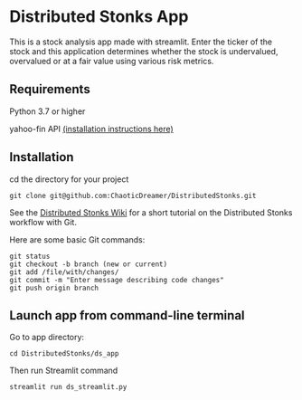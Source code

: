 # Distributed Stonks App

This is a stock analysis app made with streamlit.
Enter the ticker of the stock and this application determines whether the stock is undervalued, overvalued or at a fair value using various risk metrics.

## Requirements

Python 3.7 or higher

yahoo-fin API [(installation instructions here)](https://pypi.org/project/yahoo-fin/)

## Installation

cd the directory for your project

```
git clone git@github.com:ChaoticDreamer/DistributedStonks.git
```
See the [Distributed Stonks Wiki](https://github.com/ChaoticDreamer/DistributedStonks/wiki/Distributed-Stonks-Workflow-with-Git) for a short tutorial on the Distributed Stonks workflow with Git.

Here are some basic Git commands:

```
git status
git checkout -b branch (new or current)
git add /file/with/changes/
git commit -m "Enter message describing code changes"
git push origin branch
```
 
## Launch app from command-line terminal

Go to app directory:

```
cd DistributedStonks/ds_app
````

Then run Streamlit command

```
streamlit run ds_streamlit.py
```
